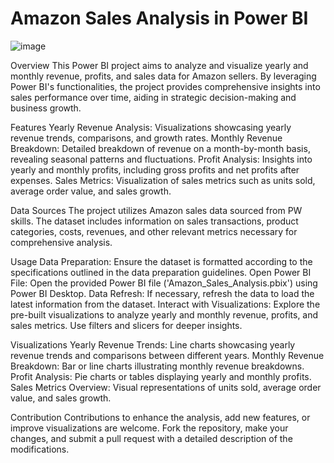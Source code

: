# Amazon Sales Analysis in Power BI

![image](https://github.com/Yashshinde2506/Amazon-Sales-Analysis/assets/94638857/cf9cb0fe-ba77-4ed6-8e0a-869288fe75cf)

Overview
This Power BI project aims to analyze and visualize yearly and monthly revenue, profits, and sales data for Amazon sellers. By leveraging Power BI's functionalities, the project provides comprehensive insights into sales performance over time, aiding in strategic decision-making and business growth.

Features
Yearly Revenue Analysis: Visualizations showcasing yearly revenue trends, comparisons, and growth rates.
Monthly Revenue Breakdown: Detailed breakdown of revenue on a month-by-month basis, revealing seasonal patterns and fluctuations.
Profit Analysis: Insights into yearly and monthly profits, including gross profits and net profits after expenses.
Sales Metrics: Visualization of sales metrics such as units sold, average order value, and sales growth.

Data Sources
The project utilizes Amazon sales data sourced from PW skills. The dataset includes information on sales transactions, product categories, costs, revenues, and other relevant metrics necessary for comprehensive analysis.

Usage
Data Preparation: Ensure the dataset is formatted according to the specifications outlined in the data preparation guidelines.
Open Power BI File: Open the provided Power BI file ('Amazon_Sales_Analysis.pbix') using Power BI Desktop.
Data Refresh: If necessary, refresh the data to load the latest information from the dataset.
Interact with Visualizations: Explore the pre-built visualizations to analyze yearly and monthly revenue, profits, and sales metrics. Use filters and slicers for deeper insights.

Visualizations
Yearly Revenue Trends: Line charts showcasing yearly revenue trends and comparisons between different years.
Monthly Revenue Breakdown: Bar or line charts illustrating monthly revenue breakdowns.
Profit Analysis: Pie charts or tables displaying yearly and monthly profits.
Sales Metrics Overview: Visual representations of units sold, average order value, and sales growth.

Contribution
Contributions to enhance the analysis, add new features, or improve visualizations are welcome. Fork the repository, make your changes, and submit a pull request with a detailed description of the modifications.
